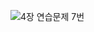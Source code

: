 ![4장 연습문제 7번](https://user-images.githubusercontent.com/112676969/200118926-8361fc98-f070-44f3-ac8c-11f08490658e.png)
